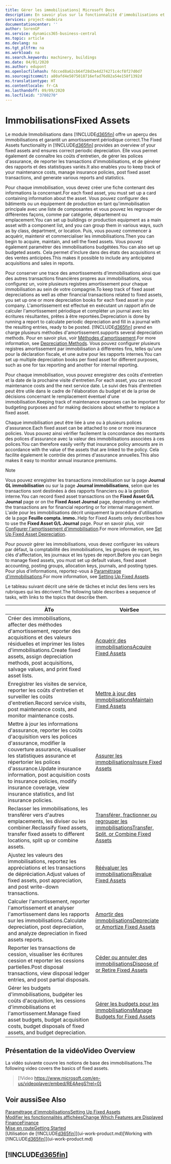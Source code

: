 ```yaml
---
title: Gérer les immobilisations| Microsoft Docs
description: En savoir plus sur la fonctionnalité d'immobilisations et afficher un aperçu de l'utilisation des immobilisations.
services: project-madeira
documentationcenter: ''
author: SorenGP
ms.service: dynamics365-business-central
ms.topic: article
ms.devlang: na
ms.tgt_pltfrm: na
ms.workload: na
ms.search.keywords: machinery, buildings
ms.date: 04/01/2020
ms.author: edupont
ms.openlocfilehash: fdcced8a62cb64f28d3e4d274271c4cf8f27d0d7
ms.sourcegitcommit: a80afd4e5075018716efad76d82a54e158f1392d
ms.translationtype: HT
ms.contentlocale: fr-CA
ms.lasthandoff: 09/09/2020
ms.locfileid: "3780270"
---
```

# <a name="fixed-assets"></a><span data-ttu-id="99a87-103">Immobilisations</span><span class="sxs-lookup"><span data-stu-id="99a87-103">Fixed Assets</span></span>
<span data-ttu-id="99a87-104">Le module Immobilisations dans [!INCLUDE[d365fin](includes/d365fin_md.md)] offre un aperçu des immobilisations et garantit un amortissement périodique correct.</span><span class="sxs-lookup"><span data-stu-id="99a87-104">The Fixed Assets functionality in [!INCLUDE[d365fin](includes/d365fin_md.md)] provides an overview of your fixed assets and ensures correct periodic depreciation.</span></span> <span data-ttu-id="99a87-105">Elle vous permet également de connaître les coûts d'entretien, de gérer les polices d'assurance, de reporter les transactions d'immobilisations, et de générer des rapports et des statistiques variés.</span><span class="sxs-lookup"><span data-stu-id="99a87-105">It also enables you to keep track of your maintenance costs, manage insurance policies, post fixed asset transactions, and generate various reports and statistics.</span></span>

<span data-ttu-id="99a87-106">Pour chaque immobilisation, vous devez créer une fiche contenant des informations la concernant.</span><span class="sxs-lookup"><span data-stu-id="99a87-106">For each fixed asset, you must set up a card containing information about the asset.</span></span> <span data-ttu-id="99a87-107">Vous pouvez configurer des bâtiments ou un équipement de production en tant qu'immobilisation principale avec une liste de composantes et vous pouvez les regrouper de différentes façons, comme par catégorie, département ou emplacement.</span><span class="sxs-lookup"><span data-stu-id="99a87-107">You can set up buildings or production equipment as a main asset with a component list, and you can group them in various ways, such as by class, department, or location.</span></span> <span data-ttu-id="99a87-108">Puis, vous pouvez commencer à acquérir, maintenir et commercialiser les immobilisations.</span><span class="sxs-lookup"><span data-stu-id="99a87-108">Then you can begin to acquire, maintain, and sell the fixed assets.</span></span> <span data-ttu-id="99a87-109">Vous pouvez également paramétrer des immobilisations budgétées.</span><span class="sxs-lookup"><span data-stu-id="99a87-109">You can also set up budgeted assets.</span></span> <span data-ttu-id="99a87-110">Cela permet d'inclure dans des états des acquisitions et des ventes anticipées.</span><span class="sxs-lookup"><span data-stu-id="99a87-110">This makes it possible to include any anticipated acquisitions and sales in reports.</span></span>

<span data-ttu-id="99a87-111">Pour conserver une trace des amortissements d'immobilisations ainsi que des autres transactions financières propres aux immobilisations, vous configurez un, voire plusieurs registres amortissement pour chaque immobilisation au sein de votre compagnie.</span><span class="sxs-lookup"><span data-stu-id="99a87-111">To keep track of fixed asset depreciations as well as other financial transactions related to fixed assets, you set up one or more depreciation books for each fixed asset in your company.</span></span> <span data-ttu-id="99a87-112">L'amortissement est effectué en exécutant un rapport afin de calculer l'amortissement périodique et compléter un journal avec les écritures résultantes, prêtes à être reportées.</span><span class="sxs-lookup"><span data-stu-id="99a87-112">Depreciation is done by running a report to calculate periodic depreciation and fill in a journal with the resulting entries, ready to be posted.</span></span> [!INCLUDE[d365fin](includes/d365fin_md.md)] <span data-ttu-id="99a87-113">prend en charge plusieurs méthodes d'amortissement.</span><span class="sxs-lookup"><span data-stu-id="99a87-113">supports several depreciation methods.</span></span> <span data-ttu-id="99a87-114">Pour en savoir plus, voir [Méthodes d'amortissement](fa-depreciation-methods.md).</span><span class="sxs-lookup"><span data-stu-id="99a87-114">For more information, see [Depreciation Methods](fa-depreciation-methods.md).</span></span> <span data-ttu-id="99a87-115">Vous pouvez configurer plusieurs registres amortissement par immobilisation à différentes fins, telles qu'une pour la déclaration fiscale, et une autre pour les rapports internes.</span><span class="sxs-lookup"><span data-stu-id="99a87-115">You can set up multiple depreciation books per fixed asset for different purposes, such as one for tax reporting and another for internal reporting.</span></span>

<span data-ttu-id="99a87-116">Pour chaque immobilisation, vous pouvez enregistrer des coûts d'entretien et la date de la prochaine visite d'entretien.</span><span class="sxs-lookup"><span data-stu-id="99a87-116">For each asset, you can record maintenance costs and the next service date.</span></span> <span data-ttu-id="99a87-117">Le suivi des frais d'entretien peut être utile dans le cadre de l'élaboration du budget et de la prise de décisions concernant le remplacement éventuel d'une immobilisation.</span><span class="sxs-lookup"><span data-stu-id="99a87-117">Keeping track of maintenance expenses can be important for budgeting purposes and for making decisions about whether to replace a fixed asset.</span></span>

<span data-ttu-id="99a87-118">Chaque immobilisation peut être liée à une ou à plusieurs polices d'assurance.</span><span class="sxs-lookup"><span data-stu-id="99a87-118">Each fixed asset can be attached to one or more insurance policies.</span></span> <span data-ttu-id="99a87-119">Vous pouvez ainsi vérifier facilement la concordance des montants des polices d'assurance avec la valeur des immobilisations associées à ces polices.</span><span class="sxs-lookup"><span data-stu-id="99a87-119">You can therefore easily verify that insurance policy amounts are in accordance with the value of the assets that are linked to the policy.</span></span> <span data-ttu-id="99a87-120">Cela facilite également le contrôle des primes d'assurance annuelles.</span><span class="sxs-lookup"><span data-stu-id="99a87-120">This also makes it easy to monitor annual insurance premiums.</span></span>

> [!NOTE]  
>   <span data-ttu-id="99a87-121">Vous pouvez enregistrer les transactions immobilisation sur la page **Journal GL immobilisation** ou sur la page **Journal immobilisations**, selon que les transactions sont destinées à des rapports financiers ou à la gestion interne.</span><span class="sxs-lookup"><span data-stu-id="99a87-121">You can record fixed asset transactions on the **Fixed Asset G/L Journal** page or on the **Fixed Asset Journal** page, depending on whether the transactions are for financial reporting or for internal management.</span></span> <span data-ttu-id="99a87-122">L'aide pour les immobilisations décrit uniquement la procédure d'utilisation de la page **Feuille compta. immo.**.</span><span class="sxs-lookup"><span data-stu-id="99a87-122">Help for Fixed Assets only describes how to use the **Fixed Asset G/L Journal** page.</span></span> <span data-ttu-id="99a87-123">Pour en savoir plus, voir [Configurer l'amortissement d'immobilisation](fa-how-setup-depreciation.md).</span><span class="sxs-lookup"><span data-stu-id="99a87-123">For more information, see [Set Up Fixed Asset Depreciation](fa-how-setup-depreciation.md).</span></span>

<span data-ttu-id="99a87-124">Pour pouvoir gérer les immobilisations, vous devez configurer les valeurs par défaut, la comptabilité des immobilisations, les groupes de report, les clés d'affectation, les journaux et les types de report.</span><span class="sxs-lookup"><span data-stu-id="99a87-124">Before you can begin to manage fixed assets, you must set up default values, fixed asset accounting, posting groups, allocation keys, journals, and posting types.</span></span> <span data-ttu-id="99a87-125">Pour plus d'informations, reportez-vous à [Paramétrage d'immobilisations](fa-setup.md).</span><span class="sxs-lookup"><span data-stu-id="99a87-125">For more information, see [Setting Up Fixed Assets](fa-setup.md).</span></span>

<span data-ttu-id="99a87-126">Le tableau suivant décrit une série de tâches et inclut des liens vers les rubriques qui les décrivent.</span><span class="sxs-lookup"><span data-stu-id="99a87-126">The following table describes a sequence of tasks, with links to the topics that describe them.</span></span>

| <span data-ttu-id="99a87-127">À</span><span class="sxs-lookup"><span data-stu-id="99a87-127">To</span></span> | <span data-ttu-id="99a87-128">Voir</span><span class="sxs-lookup"><span data-stu-id="99a87-128">See</span></span> |
| --- | --- |
| <span data-ttu-id="99a87-129">Créer des immobilisations, affecter des méthodes d'amortissement, reporter des acquisitions et des valeurs résiduelles et imprimer les listes d'immobilisations.</span><span class="sxs-lookup"><span data-stu-id="99a87-129">Create fixed assets, assign depreciation methods, post acquisitions, salvage values, and print fixed asset lists.</span></span> |[<span data-ttu-id="99a87-130">Acquérir des immobilisations</span><span class="sxs-lookup"><span data-stu-id="99a87-130">Acquire Fixed Assets</span></span>](fa-how-acquire.md) |
| <span data-ttu-id="99a87-131">Enregistrer les visites de service, reporter les coûts d'entretien et surveiller les coûts d'entretien.</span><span class="sxs-lookup"><span data-stu-id="99a87-131">Record service visits, post maintenance costs, and monitor maintenance costs.</span></span> |[<span data-ttu-id="99a87-132">Mettre à jour des immobilisations</span><span class="sxs-lookup"><span data-stu-id="99a87-132">Maintain Fixed Assets</span></span>](fa-how-maintain.md) |
| <span data-ttu-id="99a87-133">Mettre à jour les informations d'assurance, reporter les coûts d'acquisition vers les polices d'assurance, modifier la couverture assurance, visualiser les statistiques assurance et répertorier les polices d'assurance.</span><span class="sxs-lookup"><span data-stu-id="99a87-133">Update insurance information, post acquisition costs to insurance policies, modify insurance coverage, view insurance statistics, and list insurance policies.</span></span> |[<span data-ttu-id="99a87-134">Assurer les immobilisations</span><span class="sxs-lookup"><span data-stu-id="99a87-134">Insure Fixed Assets</span></span>](fa-how-insure.md) |
| <span data-ttu-id="99a87-135">Reclasser les immobilisations, les transférer vers d'autres emplacements, les diviser ou les combiner.</span><span class="sxs-lookup"><span data-stu-id="99a87-135">Reclassify fixed assets, transfer fixed assets to different locations, split up or combine assets.</span></span> |[<span data-ttu-id="99a87-136">Transférer, fractionner ou regrouper les immobilisations</span><span class="sxs-lookup"><span data-stu-id="99a87-136">Transfer, Split, or Combine Fixed Assets</span></span>](fa-how-trans-split-combine.md) |
| <span data-ttu-id="99a87-137">Ajustez les valeurs des immobilisations, reportez les appréciations et les transactions de dépréciation.</span><span class="sxs-lookup"><span data-stu-id="99a87-137">Adjust values of fixed assets, post appreciation, and post write-down transactions.</span></span> |[<span data-ttu-id="99a87-138">Réévaluer les immobilisations</span><span class="sxs-lookup"><span data-stu-id="99a87-138">Revalue Fixed Assets</span></span>](fa-how-revalue.md) |
| <span data-ttu-id="99a87-139">Calculer l'amortissement, reporter l'amortissement et analyser l'amortissement dans les rapports sur les immobilisations.</span><span class="sxs-lookup"><span data-stu-id="99a87-139">Calculate depreciation, post depreciation, and  analyze depreciation in fixed assets reports.</span></span> |[<span data-ttu-id="99a87-140">Amortir des immobilisations</span><span class="sxs-lookup"><span data-stu-id="99a87-140">Depreciate or Amortize Fixed Assets</span></span>](fa-how-depreciate-amortize.md) |
| <span data-ttu-id="99a87-141">Reporter les transactions de cession, visualiser les écritures cession et reporter les cessions partielles.</span><span class="sxs-lookup"><span data-stu-id="99a87-141">Post disposal transactions, view disposal ledger entries, and post partial disposals.</span></span> |[<span data-ttu-id="99a87-142">Céder ou annuler des immobilisations</span><span class="sxs-lookup"><span data-stu-id="99a87-142">Dispose of or Retire Fixed Assets</span></span>](fa-how-dispose-retire.md) |
| <span data-ttu-id="99a87-143">Gérer les budgets d'immobilisations, budgéter les coûts d'acquisition, les cessions d'immobilisations et l'amortissement.</span><span class="sxs-lookup"><span data-stu-id="99a87-143">Manage fixed asset budgets, budget acquisition costs, budget disposals of fixed assets, and budget depreciation.</span></span> |[<span data-ttu-id="99a87-144">Gérer les budgets pour les immobilisations</span><span class="sxs-lookup"><span data-stu-id="99a87-144">Manage Budgets for Fixed Assets</span></span>](fa-how-manage-budgets.md) |

## <a name="video-overview"></a><span data-ttu-id="99a87-145">Présentation de la vidéo</span><span class="sxs-lookup"><span data-stu-id="99a87-145">Video Overview</span></span>
<span data-ttu-id="99a87-146">La vidéo suivante couvre les notions de base des immobilisations.</span><span class="sxs-lookup"><span data-stu-id="99a87-146">The following video covers the basics of fixed assets.</span></span>

> [!Video https://www.microsoft.com/en-us/videoplayer/embed/RE4AegS?rel=0]

## <a name="see-also"></a><span data-ttu-id="99a87-147">Voir aussi</span><span class="sxs-lookup"><span data-stu-id="99a87-147">See Also</span></span>
[<span data-ttu-id="99a87-148">Paramétrage d'immobilisations</span><span class="sxs-lookup"><span data-stu-id="99a87-148">Setting Up Fixed Assets</span></span>](fa-setup.md)  
[<span data-ttu-id="99a87-149">Modifier les fonctionnalités affichées</span><span class="sxs-lookup"><span data-stu-id="99a87-149">Change Which Features are Displayed</span></span>](ui-experiences.md)  
[<span data-ttu-id="99a87-150">Finance</span><span class="sxs-lookup"><span data-stu-id="99a87-150">Finance</span></span>](finance.md)  
[<span data-ttu-id="99a87-151">Mise en route</span><span class="sxs-lookup"><span data-stu-id="99a87-151">Getting Started</span></span>](product-get-started.md)  
<span data-ttu-id="99a87-152">[Utilisation de [!INCLUDE[d365fin](includes/d365fin_md.md)]](ui-work-product.md)</span><span class="sxs-lookup"><span data-stu-id="99a87-152">[Working with [!INCLUDE[d365fin](includes/d365fin_md.md)]](ui-work-product.md)</span></span>

## [!INCLUDE[d365fin](includes/free_trial_md.md)]  
 
